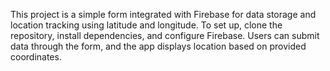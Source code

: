 
This project is a simple form integrated with Firebase for data storage 
and location tracking using latitude and longitude. To set up, clone the repository, 
install dependencies, and configure Firebase. Users can submit data through the form, and the app displays 
location based on provided coordinates.
